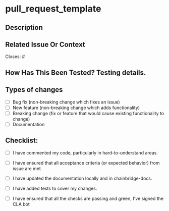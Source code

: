 # pull\_request\_template

## Description

## Related Issue Or Context

Closes: \#

## How Has This Been Tested? Testing details.

## Types of changes

* [ ] Bug fix \(non-breaking change which fixes an issue\)
* [ ] New feature \(non-breaking change which adds functionality\)
* [ ] Breaking change \(fix or feature that would cause existing functionality to change\)
* [ ] Documentation

## Checklist:

* [ ] I have commented my code, particularly in hard-to-understand areas.
* [ ] I have ensured that all acceptance criteria \(or expected behavior\) from issue are met
* [ ] I have updated the documentation locally and in chainbridge-docs.
* [ ] I have added tests to cover my changes.
* [ ] I have ensured that all the checks are passing and green, I've signed the CLA bot

